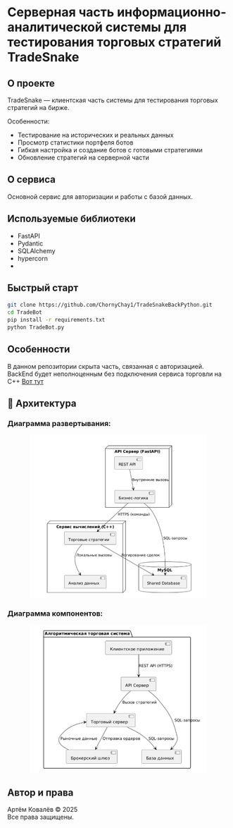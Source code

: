 # Серверная часть информационно-аналитической системы для тестирования торговых стратегий TradeSnake


## О проекте

TradeSnake — клиентская часть системы для тестирования торговых стратегий на бирже.

Особенности:
- Тестирование на исторических и реальных данных
- Просмотр статистики портфеля ботов
- Гибкая настройка и создание ботов с готовыми стратегиями
- Обновление стратегий на серверной части

## О сервиса
 Основной сервис для авторизации и работы с базой данных.

## Используемые библиотеки

- FastAPI  
- Pydantic  
- SQLAlchemy  
- hypercorn
- 
## Быстрый старт

```bash
git clone https://github.com/ChornyChay1/TradeSnakeBackPython.git
cd TradeBot
pip install -r requirements.txt
python TradeBot.py
```

## Особенности
В данном репозитории скрыта часть, связанная с авторизацией.
BackEnd будет неполноценным без подключения сервиса торговли на С++ [Вот тут](https://github.com/ChornyChay1/TradeSnakeBackendC) 

## 🎥 Архитектура
### Диаграмма развертывания:
<p align="center">
  <img src="./TradeBot/presentation/deployment_diagram.png" width="400" alt="Диаграмма развертывания" />
</p>

### Диаграмма компонентов:
<p align="center">
  <img src="./TradeBot/presentation/component_diagram.png" width="400" alt="Диаграмма компонентов" />
</p>
  
## Автор и права

Артём Ковалёв © 2025  
Все права защищены.
